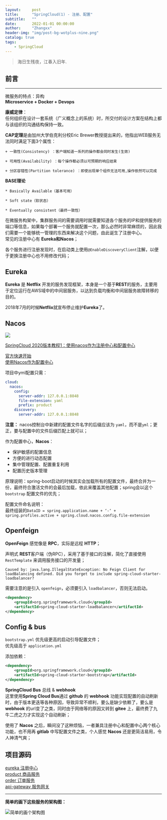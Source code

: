 ```yaml
---
layout:     post
title:      "SpringCloud(1) - 注册、配置"
subtitle:   ""
date:       2022-01-01 00:00:00
author:     "Zhangxx"
header-img: "img/post-bg-wotplus-nine.png"
catalog: true
tags:
    - SpringCloud
---
```


> 海日生残夜，江春入旧年.

## 前言
---

微服务的特点：异构  
**Microservice + Docker + Devops**

**康威定律**：  
任何组织在设计一套系统（广义概念上的系统）时，所交付的设计方案在结构上都与该组织的沟通结构保持一致。

**CAP定理**是由加州大学伯克利分校Eric Brewer教授提出来的，他指出WEB服务无法同时满足下面3个属性：

    + 一致性(Consistency) ：客户端知道一系列的操作都会同时发生(生效)

    + 可用性(Availability) ：每个操作都必须以可预期的响应结束

    + 分区容错性(Partition tolerance) ：即使出现单个组件无法可用,操作依然可以完成

**BASE理论**

    * Basically Available（基本可用）

    * Soft state（软状态）

    * Eventually consistent（最终一致性）


在微服务构架中，集群服务间的需要调用时就需要知道各个服务的IP和提供服务的端口等信息，如果每个部署一个服务就配置一次，那么必然时非常麻烦的，因此我们需要一个能够统一管理的东西来解决这个问题，由此诞生了注册中心。  
常见的注册中心有 **Eureka和Nacos**；  

各个服务进行注册发现时，在启动类上使用`@EnableDiscoveryClient`注解，以便于更换注册中心也不用修改代码；  


## Eureka

**Eureka** 是 **Netflix** 开发的服务发现框架，本身是一个基于**REST**的服务，主要用于定位运行在AWS域中的中间层服务，以达到负载均衡和中间层服务故障转移的目的。  

2018年7月的时候**Netflix**就宣布停止维护**Eureka**了。  


## Nacos

![](http://zhangxx0.gitee.io/blog_image/springcloud/springcloud-nacos1.png)  

[SpringCloud 2020版本教程1：使用nacos作为注册中心和配置中心](https://forezp.blog.csdn.net/article/details/115632826)  

[官方快速开始](https://nacos.io/zh-cn/docs/quick-start-spring-cloud.html)  
[使用Nacos作为配置中心](https://blog.csdn.net/forezp/article/details/90729945)  

项目中yml配置只需：
```yaml
cloud:
  nacos:
    config:
      server-addr: 127.0.0.1:8848
      file-extension: yaml
      prefix: product
    discovery:
      server-addr: 127.0.0.1:8848
```

**注意：** nacos控制台中新建的配置文件名字的后缀应该为 `yaml`，而不是`yml`；更正，要与配置中的文件后缀匹配上就可以；  


作为配置中心，**Nacos**：
- 保护敏感的配置信息
- 方便的进行动态配置
- 集中管理配置、配置重复利用
- 配置历史版本管理

原理说明：spring-boot启动的时候其实会加载所有的配置文件，最终合并为一份，最终符合激活文件的会最后加载，依此来覆盖其他配置；spring会以这个 `bootstrap` 配置文件的优先；

配置文件命名说明：  
最终组装的`DataID = spring.application.name + ‘-‘ + spring.profiles.active + spring.cloud.nacos.config.file-extension`


## Openfeign

**OpenFeign** 感觉像是 **RPC**，实际是远程 **HTTP**；

声明式 **REST**客户端（伪RPC），采用了基于接口的注解，简化了直接使用 `RestTemplate` 来调用服务接口的开发量；  


```
Caused by: java.lang.IllegalStateException: No Feign Client for loadBalancing defined. Did you forget to include spring-cloud-starter-loadbalancer?
```
需要注意的是引入 `openfeign`，必须要引入 `loadbalancer`，否则无法启动。  

```xml
<dependency>
    <groupId>org.springframework.cloud</groupId>
    <artifactId>spring-cloud-starter-loadbalancer</artifactId>
</dependency>
```



## Config & bus

`bootstrap.yml` 优先级更高的启动引导配置文件；  
优先级高于 `application.yml`

添加依赖：
```xml
<dependency>
    <groupId>org.springframework.cloud</groupId>
    <artifactId>spring-cloud-starter-bootstrap</artifactId>
</dependency>
```

**SpringCloud Bus** 总线 & **webhook**  
这里使用**Spring Cloud Bus**通过 **github** 的 **webhook** 功能实现配置的自动刷新时，由于版本更迭等各种原因，导致异常不顺利，要么是缺少依赖了，要么是**webhook** 的url变了之类，同时由于网络等的原因又转到 **gitee** 上，最终费了九牛二虎之力才实现这个自动刷新；  

使用了 **Nacos** 之后，瞬间没了这种烦恼，一者兼具注册中心和配置中心两个核心功能，也不用再 **gitlab** 中写配置文件之类，个人感觉 **Nacos** 还是更简洁易用，令人神清气爽；  


## 项目源码

[eureka 注册中心](https://github.com/zhangxx0/eureka)  
[product 商品服务](https://github.com/zhangxx0/product)  
[order 订单服务](https://github.com/zhangxx0/order)  
[api-gateway 服务网关](https://github.com/zhangxx0/api-gateway)  

---

**简单的画下这些服务的架构图：**  

![简单的画个架构图](http://zhangxx0.gitee.io/blog_image/springcloud/springcloud-first-demo-framework2.png)  

